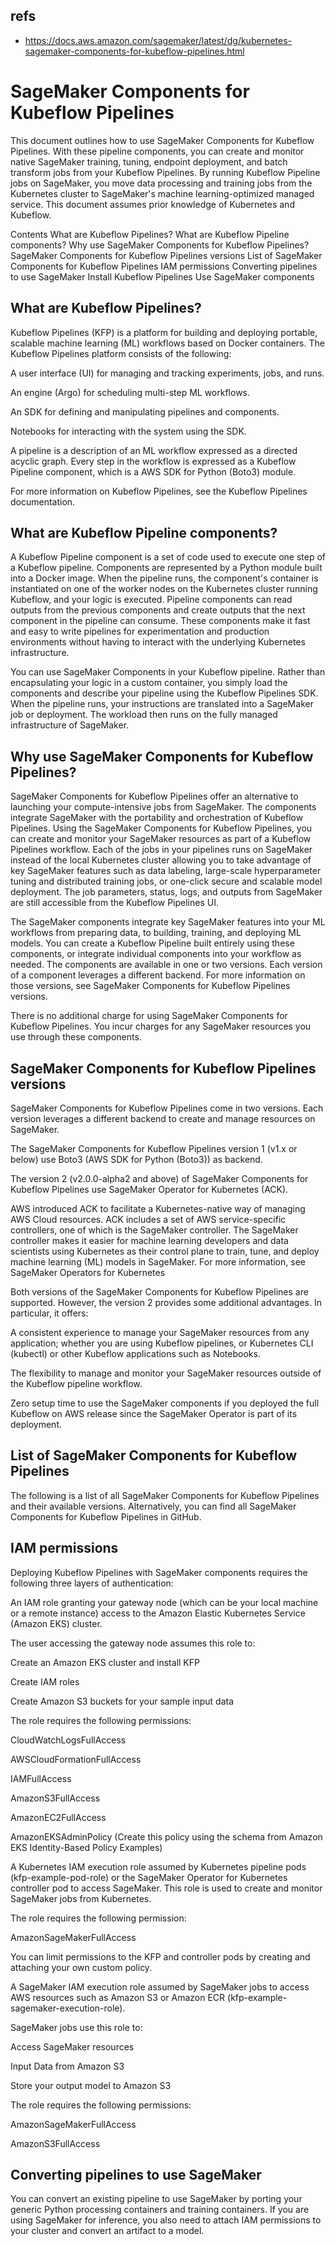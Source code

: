 ## refs

- https://docs.aws.amazon.com/sagemaker/latest/dg/kubernetes-sagemaker-components-for-kubeflow-pipelines.html

# SageMaker Components for Kubeflow Pipelines

This document outlines how to use SageMaker Components for Kubeflow Pipelines. With these pipeline components, you can create and monitor native SageMaker training, tuning, endpoint deployment, and batch transform jobs from your Kubeflow Pipelines. By running Kubeflow Pipeline jobs on SageMaker, you move data processing and training jobs from the Kubernetes cluster to SageMaker's machine learning-optimized managed service. This document assumes prior knowledge of Kubernetes and Kubeflow.

Contents
What are Kubeflow Pipelines?
What are Kubeflow Pipeline components?
Why use SageMaker Components for Kubeflow Pipelines?
SageMaker Components for Kubeflow Pipelines versions
List of SageMaker Components for Kubeflow Pipelines
IAM permissions
Converting pipelines to use SageMaker
Install Kubeflow Pipelines
Use SageMaker components

## What are Kubeflow Pipelines?

Kubeflow Pipelines (KFP) is a platform for building and deploying portable, scalable machine learning (ML) workflows based on Docker containers. The Kubeflow Pipelines platform consists of the following:

A user interface (UI) for managing and tracking experiments, jobs, and runs.

An engine (Argo) for scheduling multi-step ML workflows.

An SDK for defining and manipulating pipelines and components.

Notebooks for interacting with the system using the SDK.

A pipeline is a description of an ML workflow expressed as a directed acyclic graph. Every step in the workflow is expressed as a Kubeflow Pipeline component, which is a AWS SDK for Python (Boto3) module.

For more information on Kubeflow Pipelines, see the Kubeflow Pipelines documentation.

## What are Kubeflow Pipeline components?

A Kubeflow Pipeline component is a set of code used to execute one step of a Kubeflow pipeline. Components are represented by a Python module built into a Docker image. When the pipeline runs, the component's container is instantiated on one of the worker nodes on the Kubernetes cluster running Kubeflow, and your logic is executed. Pipeline components can read outputs from the previous components and create outputs that the next component in the pipeline can consume. These components make it fast and easy to write pipelines for experimentation and production environments without having to interact with the underlying Kubernetes infrastructure.

You can use SageMaker Components in your Kubeflow pipeline. Rather than encapsulating your logic in a custom container, you simply load the components and describe your pipeline using the Kubeflow Pipelines SDK. When the pipeline runs, your instructions are translated into a SageMaker job or deployment. The workload then runs on the fully managed infrastructure of SageMaker.

## Why use SageMaker Components for Kubeflow Pipelines?

SageMaker Components for Kubeflow Pipelines offer an alternative to launching your compute-intensive jobs from SageMaker. The components integrate SageMaker with the portability and orchestration of Kubeflow Pipelines. Using the SageMaker Components for Kubeflow Pipelines, you can create and monitor your SageMaker resources as part of a Kubeflow Pipelines workflow. Each of the jobs in your pipelines runs on SageMaker instead of the local Kubernetes cluster allowing you to take advantage of key SageMaker features such as data labeling, large-scale hyperparameter tuning and distributed training jobs, or one-click secure and scalable model deployment. The job parameters, status, logs, and outputs from SageMaker are still accessible from the Kubeflow Pipelines UI.

The SageMaker components integrate key SageMaker features into your ML workflows from preparing data, to building, training, and deploying ML models. You can create a Kubeflow Pipeline built entirely using these components, or integrate individual components into your workflow as needed. The components are available in one or two versions. Each version of a component leverages a different backend. For more information on those versions, see SageMaker Components for Kubeflow Pipelines versions.

There is no additional charge for using SageMaker Components for Kubeflow Pipelines. You incur charges for any SageMaker resources you use through these components.

## SageMaker Components for Kubeflow Pipelines versions

SageMaker Components for Kubeflow Pipelines come in two versions. Each version leverages a different backend to create and manage resources on SageMaker.

The SageMaker Components for Kubeflow Pipelines version 1 (v1.x or below) use Boto3 (AWS SDK for Python (Boto3)) as backend.

The version 2 (v2.0.0-alpha2 and above) of SageMaker Components for Kubeflow Pipelines use SageMaker Operator for Kubernetes (ACK).

AWS introduced ACK to facilitate a Kubernetes-native way of managing AWS Cloud resources. ACK includes a set of AWS service-specific controllers, one of which is the SageMaker controller. The SageMaker controller makes it easier for machine learning developers and data scientists using Kubernetes as their control plane to train, tune, and deploy machine learning (ML) models in SageMaker. For more information, see SageMaker Operators for Kubernetes

Both versions of the SageMaker Components for Kubeflow Pipelines are supported. However, the version 2 provides some additional advantages. In particular, it offers:

A consistent experience to manage your SageMaker resources from any application; whether you are using Kubeflow pipelines, or Kubernetes CLI (kubectl) or other Kubeflow applications such as Notebooks.

The flexibility to manage and monitor your SageMaker resources outside of the Kubeflow pipeline workflow.

Zero setup time to use the SageMaker components if you deployed the full Kubeflow on AWS release since the SageMaker Operator is part of its deployment.

## List of SageMaker Components for Kubeflow Pipelines

The following is a list of all SageMaker Components for Kubeflow Pipelines and their available versions. Alternatively, you can find all SageMaker Components for Kubeflow Pipelines in GitHub.

## IAM permissions

Deploying Kubeflow Pipelines with SageMaker components requires the following three layers of authentication:

An IAM role granting your gateway node (which can be your local machine or a remote instance) access to the Amazon Elastic Kubernetes Service (Amazon EKS) cluster.

The user accessing the gateway node assumes this role to:

Create an Amazon EKS cluster and install KFP

Create IAM roles

Create Amazon S3 buckets for your sample input data

The role requires the following permissions:

CloudWatchLogsFullAccess

AWSCloudFormationFullAccess

IAMFullAccess

AmazonS3FullAccess

AmazonEC2FullAccess

AmazonEKSAdminPolicy (Create this policy using the schema from Amazon EKS Identity-Based Policy Examples)

A Kubernetes IAM execution role assumed by Kubernetes pipeline pods (kfp-example-pod-role) or the SageMaker Operator for Kubernetes controller pod to access SageMaker. This role is used to create and monitor SageMaker jobs from Kubernetes.

The role requires the following permission:

AmazonSageMakerFullAccess

You can limit permissions to the KFP and controller pods by creating and attaching your own custom policy.

A SageMaker IAM execution role assumed by SageMaker jobs to access AWS resources such as Amazon S3 or Amazon ECR (kfp-example-sagemaker-execution-role).

SageMaker jobs use this role to:

Access SageMaker resources

Input Data from Amazon S3

Store your output model to Amazon S3

The role requires the following permissions:

AmazonSageMakerFullAccess

AmazonS3FullAccess

## Converting pipelines to use SageMaker

You can convert an existing pipeline to use SageMaker by porting your generic Python processing containers and training containers. If you are using SageMaker for inference, you also need to attach IAM permissions to your cluster and convert an artifact to a model.
